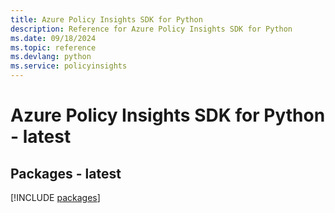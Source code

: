```yaml
---
title: Azure Policy Insights SDK for Python
description: Reference for Azure Policy Insights SDK for Python
ms.date: 09/18/2024
ms.topic: reference
ms.devlang: python
ms.service: policyinsights
---
```

# Azure Policy Insights SDK for Python - latest
## Packages - latest
[!INCLUDE [packages](policy-insights-index.md)]